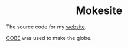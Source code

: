 <h1 align="center">Mokesite</h1>

The source code for my [website](https://mokeWe.github.io).

[COBE](https://github.com/shuding/cobe) was used to make the globe.
